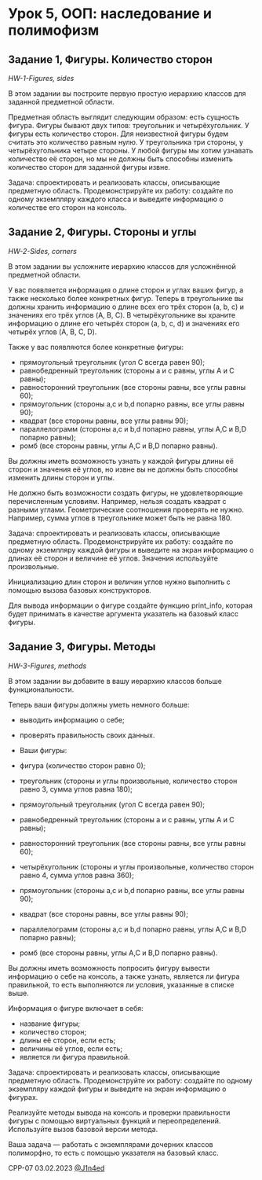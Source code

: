# Урок 5, ООП: наследование и полимофизм
## Задание 1, Фигуры. Количество сторон
*HW-1-Figures, sides*

В этом задании вы построите первую простую иерархию классов для заданной предметной области.

Предметная область выглядит следующим образом: есть сущность фигура. Фигуры бывают двух типов: треугольник и четырёхугольник. 
У фигуры есть количество сторон. Для неизвестной фигуры будем считать это количество равным нулю. 
У треугольника три стороны, у четырёхугольника четыре стороны. У любой фигуры мы хотим узнавать количество её сторон, 
но мы не должны быть способны изменить количество сторон для заданной фигуры извне.

Задача: спроектировать и реализовать классы, описывающие предметную область. 
Продемонстрируйте их работу: создайте по одному экземпляру каждого класса и выведите информацию о количестве его сторон на консоль.

## Задание 2, Фигуры. Стороны и углы
*HW-2-Sides, corners*

В этом задании вы усложните иерархию классов для усложнённой предметной области.

У вас появляется информация о длине сторон и углах ваших фигур, а также несколько более конкретных фигур. 
Теперь в треугольнике вы должны хранить информацию о длине всех его трёх сторон (a, b, c) и значениях его трёх углов (A, B, C). 
В четырёхугольнике вы храните информацию о длине его четырёх сторон (a, b, c, d) и значениях его четырёх углов (A, B, C, D).

Также у вас появляются более конкретные фигуры:

- прямоугольный треугольник (угол C всегда равен 90);
- равнобедренный треугольник (стороны a и c равны, углы A и C равны);
- равносторонний треугольник (все стороны равны, все углы равны 60);
- прямоугольник (стороны a,c и b,d попарно равны, все углы равны 90);
- квадрат (все стороны равны, все углы равны 90);
- параллелограмм (стороны a,c и b,d попарно равны, углы A,C и B,D попарно равны);
- ромб (все стороны равны, углы A,C и B,D попарно равны).

Вы должны иметь возможность узнать у каждой фигуры длины её сторон и значения её углов, но извне вы не должны быть способны изменить длины сторон и углы.

Не должно быть возможности создать фигуры, не удовлетворяющие перечисленным условиям. Например, нельзя создать квадрат с разными углами. 
Геометрические соотношения проверять не нужно. Например, сумма углов в треугольнике может быть не равна 180.

Задача: спроектировать и реализовать классы, описывающие предметную область. 
Продемонстрируйте их работу: создайте по одному экземпляру каждой фигуры и выведите на экран информацию о длинах её сторон и величине её углов. Значения используйте произвольные.

Инициализацию длин сторон и величин углов нужно выполнить с помощью вызова базовых конструкторов.

Для вывода информации о фигуре создайте функцию print_info, которая будет принимать в качестве аргумента указатель на базовый класс фигуры.

## Задание 3, Фигуры. Методы
*HW-3-Figures, methods*

В этом задании вы добавите в вашу иерархию классов больше функциональности.

Теперь ваши фигуры должны уметь немного больше:

- выводить информацию о себе;
- проверять правильность своих данных.
- Ваши фигуры:

- фигура (количество сторон равно 0);
- треугольник (стороны и углы произвольные, количество сторон равно 3, сумма углов равна 180);
- прямоугольный треугольник (угол C всегда равен 90);
- равнобедренный треугольник (стороны a и c равны, углы A и C равны);
- равносторонний треугольник (все стороны равны, все углы равны 60);
- четырёхугольник (стороны и углы произвольные, количество сторон равно 4, сумма углов равна 360);
- прямоугольник (стороны a,c и b,d попарно равны, все углы равны 90);
- квадрат (все стороны равны, все углы равны 90);
- параллелограмм (стороны a,c и b,d попарно равны, углы A,C и B,D попарно равны);
- ромб (все стороны равны, углы A,C и B,D попарно равны).

Вы должны иметь возможность попросить фигуру вывести информацию о себе на консоль, а также узнать, 
является ли фигура правильной, то есть выполняются ли условия, указанные в списке выше.

Информация о фигуре включает в себя:

- название фигуры;
- количество сторон;
- длины её сторон, если есть;
- величины её углов, если есть;
- является ли фигура правильной.

Задача: спроектировать и реализовать классы, описывающие предметную область. 
Продемонструйте их работу: создайте по одному экземпляру каждой фигуры и выведите на экран информацию о фигурах.

Реализуйте методы вывода на консоль и проверки правильности фигуры с помощью виртуальных функций и переопределений. 
Используйте вызов базовой версии метода.

Ваша задача — работать с экземплярами дочерних классов полиморфно, то есть с помощью указателя на базовый класс.

CPP-07
03.02.2023
[@J1n4ed](https://github.com/J1n4ed)